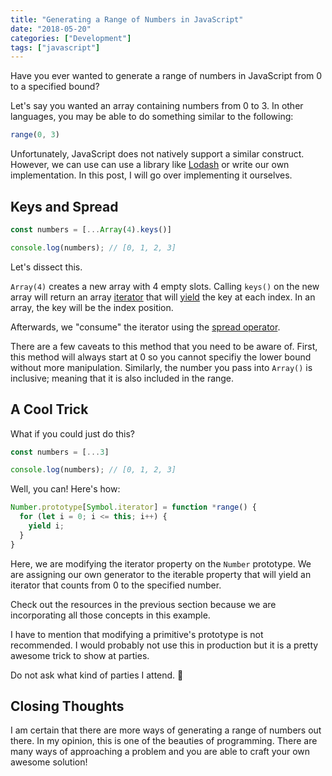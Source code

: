 ```yaml
---
title: "Generating a Range of Numbers in JavaScript"
date: "2018-05-20"
categories: ["Development"]
tags: ["javascript"]
---
```


Have you ever wanted to generate a range of numbers in JavaScript from 0 to a specified bound?

Let's say you wanted an array containing numbers from 0 to 3. In other languages, you may be able to do something similar to the following:

```js
range(0, 3)
```

Unfortunately, JavaScript does not natively support a similar construct. However, we can use can use a library like [Lodash](https://lodash.com/docs#range) or write our own implementation. In this post, I will go over implementing it ourselves.

## Keys and Spread

```js
const numbers = [...Array(4).keys()]

console.log(numbers); // [0, 1, 2, 3]
```

Let's dissect this.

`Array(4)` creates a new array with 4 empty slots. Calling `keys()` on the new array will return an array [iterator](https://developer.mozilla.org/en-US/docs/Web/JavaScript/Guide/Iterators_and_Generators) that will [yield](https://developer.mozilla.org/en-US/docs/Web/JavaScript/Reference/Operators/yield) the key at each index. In an array, the key will be the index position.

Afterwards, we "consume" the iterator using the [spread operator](https://developer.mozilla.org/en-US/docs/Web/JavaScript/Reference/Operators/Spread_syntax).

There are a few caveats to this method that you need to be aware of. First, this method will always start at 0 so you cannot specifiy the lower bound without more manipulation. Similarly, the number you pass into `Array()` is inclusive; meaning that it is also included in the range.

## A Cool Trick

What if you could just do this?

```js
const numbers = [...3]

console.log(numbers); // [0, 1, 2, 3]
```

Well, you can! Here's how:

```js
Number.prototype[Symbol.iterator] = function *range() {
  for (let i = 0; i <= this; i++) {
    yield i;
  }
}
```

Here, we are modifying the iterator property on the `Number` prototype. We are assigning our own generator to the iterable property that will yield an iterator that counts from 0 to the specified number.

Check out the resources in the previous section because we are incorporating all those concepts in this example.

I have to mention that modifying a primitive's prototype is not recommended. I would probably not use this in production but it is a pretty awesome trick to show at parties.

Do not ask what kind of parties I attend. 🙂

## Closing Thoughts

I am certain that there are more ways of generating a range of numbers out there. In my opinion, this is one of the beauties of programming. There are many ways of approaching a problem and you are able to craft your own awesome solution!
